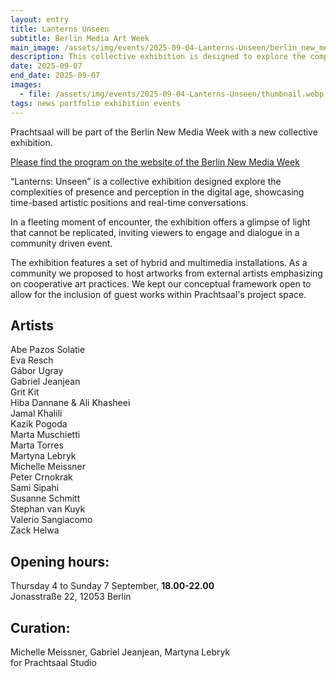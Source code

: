 ```yaml
---
layout: entry
title: Lanterns Unseen 
subtitle: Berlin Media Art Week
main_image: /assets/img/events/2025-09-04-Lanterns-Unseen/berlin_new_media_week_2025.webp
description: This collective exhibition is designed to explore the complexities of presence and perception in the digital age, showcasing time-based artistic positions and real-time conversations.
date: 2025-09-07
end_date: 2025-09-07
images: 
  - file: /assets/img/events/2025-09-04-Lanterns-Unseen/thumbnail.webp
tags: news portfolio exhibition events
---
```

Prachtsaal will be part of the Berlin New Media Week with a new collective exhibition.<br>

<a href="https://berlinnewmediaweek.com/en/program">Please find the program on the website of the Berlin New Media Week</a>

“Lanterns: Unseen” is a collective exhibition designed explore the complexities of presence and perception in the digital age, showcasing time-based artistic positions and real-time conversations.<br>

In a fleeting moment of encounter, the exhibition offers a glimpse of light that cannot be replicated, inviting viewers to engage and dialogue in a community driven event. <br>

The exhibition features a set of hybrid and multimedia installations. As a community we proposed to host artworks from external artists emphasizing on cooperative art practices. We kept our conceptual framework open to allow for the inclusion of guest works within Prachtsaal's project space. <br>
## Artists

Abe Pazos Solatie<br>
Eva Resch<br>
Gábor Ugray<br>
Gabriel Jeanjean<br>
Grit Kit<br>
Hiba Dannane & Ali Khasheei<br>
Jamal Khalili<br>
Kazik Pogoda<br>
Marta Muschietti<br>
Marta Torres<br>
Martyna Lebryk<br>
Michelle Meissner<br>
Peter Crnokrak<br>
Sami Sipahi<br>
Susanne Schmitt<br>
Stephan van Kuyk<br>
Valerio Sangiacomo<br>
Zack Helwa<br>

## Opening hours:

Thursday 4 to Sunday 7 September, **18.00-22.00**<br>
Jonasstraße 22, 12053 Berlin<br>

## Curation:
Michelle Meissner, Gabriel Jeanjean, Martyna Lebryk<br>
for Prachtsaal Studio


